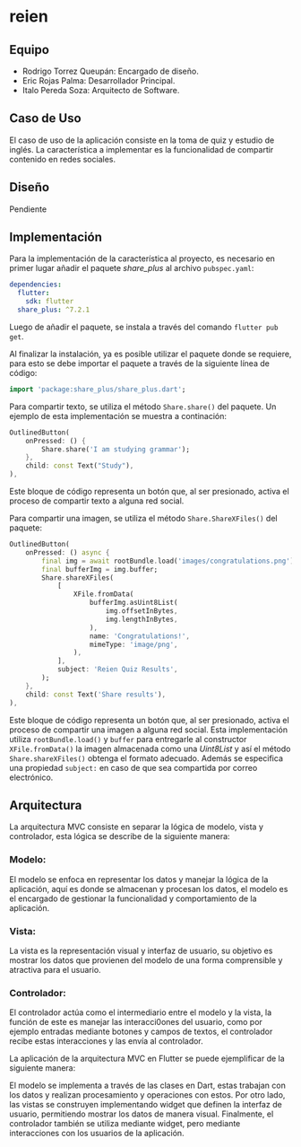 # reien

## Equipo

* Rodrigo Torrez Queupán: Encargado de diseño.
* Eric Rojas Palma: Desarrollador Principal.
* Italo Pereda Soza: Arquitecto de Software.

## Caso de Uso

El caso de uso de la aplicación consiste en la toma de quiz y estudio de inglés. La característica a implementar es la funcionalidad de compartir contenido en redes sociales.

## Diseño

Pendiente

## Implementación

Para la implementación de la característica al proyecto, es necesario en primer lugar añadir el paquete _share_plus_ al archivo `pubspec.yaml`:

```yaml
dependencies:
  flutter:
    sdk: flutter
  share_plus: ^7.2.1
```

Luego de añadir el paquete, se instala a través del comando `flutter pub get`.

Al finalizar la instalación, ya es posible utilizar el paquete donde se requiere, para esto se debe importar el paquete a través de la siguiente línea de código:

```dart
import 'package:share_plus/share_plus.dart';
```

Para compartir texto, se utiliza el método `Share.share()` del paquete. Un ejemplo de esta implementación se muestra a continación:

```dart
OutlinedButton(
    onPressed: () {
        Share.share('I am studying grammar');
    },
    child: const Text("Study"),
),
```

Este bloque de código representa un botón que, al ser presionado, activa el proceso de compartir texto a alguna red social.

Para compartir una imagen, se utiliza el método `Share.ShareXFiles()` del paquete:

```dart
OutlinedButton(
    onPressed: () async {
        final img = await rootBundle.load('images/congratulations.png');
        final bufferImg = img.buffer;
        Share.shareXFiles(
            [
                XFile.fromData(
                    bufferImg.asUint8List(
                        img.offsetInBytes,
                        img.lengthInBytes,
                    ),
                    name: 'Congratulations!',
                    mimeType: 'image/png',
                ),
            ],
            subject: 'Reien Quiz Results',
        );
    },
    child: const Text('Share results'),
),
```

Este bloque de código representa un botón que, al ser presionado, activa el proceso de compartir una imagen a alguna red social. Esta implementación utiliza `rootBundle.load()` y `buffer` para entregarle al constructor `XFile.fromData()` la imagen almacenada como una _Uint8List_ y así el método `Share.shareXFiles()` obtenga el formato adecuado. Además se especifica una propiedad `subject:` en caso de que sea compartida por correo electrónico.

## Arquitectura

La arquitectura MVC consiste en separar la lógica de modelo, vista y controlador, esta lógica se describe de la siguiente manera:

### Modelo: 

El modelo se enfoca en representar los datos y manejar la lógica de la aplicación, aquí es donde se almacenan y procesan los datos, el modelo es el encargado de gestionar la funcionalidad y comportamiento de la aplicación.

### Vista: 

La vista es la representación visual y interfaz de usuario, su objetivo es mostrar los datos que provienen del modelo de una forma comprensible y atractiva para el usuario.

### Controlador:  

El controlador actúa como el intermediario entre el modelo y la vista, la función de este es manejar las interacci0ones del usuario, como por ejemplo entradas mediante botones y campos de textos, el controlador recibe estas interacciones y las envía al controlador.

La aplicación de la arquitectura MVC en Flutter se puede ejemplificar de la siguiente manera:

El modelo se implementa a través de las clases en Dart, estas trabajan con los datos y realizan procesamiento y operaciones con estos. Por otro lado, las vistas se construyen implementando widget que definen la interfaz de usuario, permitiendo mostrar los datos de manera visual. Finalmente, el controlador también se utiliza mediante widget, pero mediante interacciones con los usuarios de la aplicación.